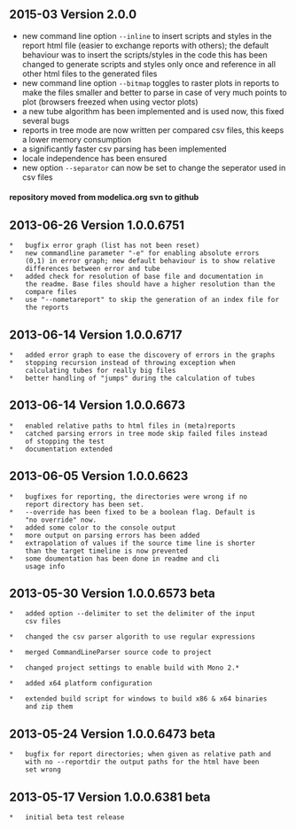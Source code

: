 ## 2015-03 Version 2.0.0
* new command line option `--inline` to insert scripts and styles in the report html file (easier to exchange reports with others); the default behaviour was to insert the scripts/styles in the code this has been changed to generate scripts and styles only once and reference in all other html files to the generated files
* new command line option `--bitmap` toggles to raster plots in reports to make the files smaller and better to parse in case of very much points to plot (browsers freezed when using vector plots)
* a new tube algorithm has been implemented and is used now, this fixed several bugs
* reports in tree mode are now written per compared csv files, this keeps a lower memory consumption
* a significantly faster csv parsing has been implemented
* locale independence has been ensured
* new option `--separator` can now be set to change the seperator used in csv files

#### repository moved from modelica.org svn to github ####
## 2013-06-26 Version 1.0.0.6751
	*	bugfix error graph (list has not been reset)
	*	new commandline parameter "-e" for enabling absolute errors
		(0,1) in error graph; new default behaviour is to show relative
		differences between error and tube
	*	added check for resolution of base file and documentation in
		the readme. Base files should have a higher resolution than the
		compare files
	*	use "--nometareport" to skip the generation of an index file for
		the reports
## 2013-06-14 Version 1.0.0.6717
	*	added error graph to ease the discovery of errors in the graphs
	*	stopping recursion instead of throwing exception when
		calculating tubes for really big files
	*	better handling of "jumps" during the calculation of tubes
	
## 2013-06-14 Version 1.0.0.6673
	*	enabled relative paths to html files in (meta)reports
	*	catched parsing errors in tree mode skip failed files instead
		of stopping the test
	*	documentation extended
	
## 2013-06-05 Version 1.0.0.6623
	*	bugfixes for reporting, the directories were wrong if no
		report directory has been set.
	*	--override has been fixed to be a boolean flag. Default is
		"no override" now.
	*	added some color to the console output
	*	more output on parsing errors has been added
	*	extrapolation of values if the source time line is shorter
		than the target timeline is now prevented
	*	some doumentation has been done in readme and cli
		usage info
		
## 2013-05-30 Version 1.0.0.6573 beta
	*	added option --delimiter to set the delimiter of the input
		csv files
		
	*	changed the csv parser algorith to use regular expressions
		
	*	merged CommandLineParser source code to project
		
	*	changed project settings to enable build with Mono 2.*
	
	*	added x64 platform configuration
	
	*	extended build script for windows to build x86 & x64 binaries
		and zip them

## 2013-05-24	Version 1.0.0.6473 beta
	*	bugfix for report directories; when given as relative path and
		with no --reportdir the output paths for the html have been
		set wrong
		
## 2013-05-17	Version 1.0.0.6381 beta
	*	initial beta test release
